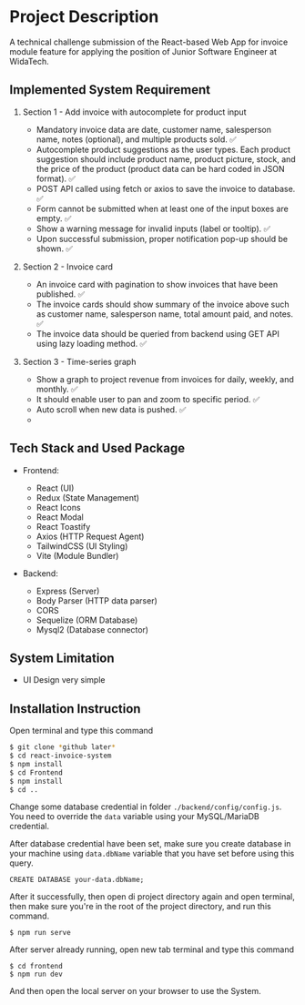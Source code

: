 # Project Description

A technical challenge submission of the React-based Web App for invoice module feature for applying the position of
Junior Software Engineer at WidaTech.

## Implemented System Requirement

1. Section 1 - Add invoice with autocomplete for product input
    - Mandatory invoice data are date, customer name, salesperson name, notes (optional), and multiple products sold. ✅
    - Autocomplete product suggestions as the user types. Each product suggestion should include product name, product
      picture, stock, and the price of the product (product data can be hard coded in JSON format). ✅
    - POST API called using fetch or axios to save the invoice to database. ✅
    - Form cannot be submitted when at least one of the input boxes are empty. ✅
    - Show a warning message for invalid inputs (label or tooltip). ✅
    - Upon successful submission, proper notification pop-up should be shown. ✅

2. Section 2 - Invoice card
    - An invoice card with pagination to show invoices that have been published. ✅
    - The invoice cards should show summary of the invoice above such as customer name, salesperson name, total amount
      paid, and notes. ✅
    - The invoice data should be queried from backend using GET API using lazy loading method. ✅

3. Section 3 - Time-series graph
    - Show a graph to project revenue from invoices for daily, weekly, and monthly. ✅
    - It should enable user to pan and zoom to specific period. ✅
    - Auto scroll when new data is pushed. ✅
    - 

## Tech Stack and Used Package

- Frontend:
    - React (UI)
    - Redux (State Management)
    - React Icons
    - React Modal
    - React Toastify
    - Axios (HTTP Request Agent)
    - TailwindCSS (UI Styling)
    - Vite (Module Bundler)

- Backend:
    - Express (Server)
    - Body Parser (HTTP data parser)
    - CORS
    - Sequelize (ORM Database)
    - Mysql2 (Database connector)

## System Limitation

- UI Design very simple

## Installation Instruction

Open terminal and type this command

```bash
$ git clone *github later*
$ cd react-invoice-system
$ npm install
$ cd Frontend
$ npm install
$ cd ..
```

Change some database credential in folder `./backend/config/config.js`. You need to override the `data` variable using
your MySQL/MariaDB credential.

After database credential have been set, make sure you create database in your machine using `data.dbName` variable that
you have set before using this query.

```
CREATE DATABASE your-data.dbName;
```

After it successfully, then open di project directory again and open terminal, then make sure you're in the root of the
project directory, and run this command.

```
$ npm run serve
```

After server already running, open new tab terminal and type this command

```
$ cd frontend
$ npm run dev
```

And then open the local server on your browser to use the System.
